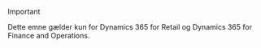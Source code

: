> [!IMPORTANT]
> Dette emne gælder kun for Dynamics 365 for Retail og Dynamics 365 for Finance and Operations.
